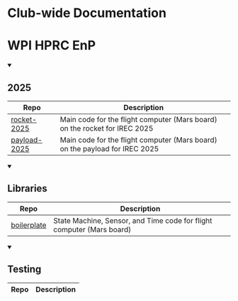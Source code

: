 # Club-wide Documentation

# WPI HPRC EnP

<details open>

<summary>

## 2025
  
</summary>
  
|Repo|Description|
|----|-----------|
|[rocket-2025](https://github.com/wpi-hprc/rocket-2025)|Main code for the flight computer (Mars board) on the rocket for IREC 2025|
|[payload-2025](https://github.com/wpi-hprc/payload-2025)|Main code for the flight computer (Mars board) on the payload for IREC 2025|
  
</details>

<details open>

<summary>

## Libraries
  
</summary>
  
|Repo|Description|
|----|-----------|
|[boilerplate](https://github.com/WPI-HPRC/boilerplate)|State Machine, Sensor, and Time code for flight computer (Mars board)|

</details>

<details open>

<summary>

## Testing
  
</summary>
  
|Repo|Description|
|----|-----------|

</details>

